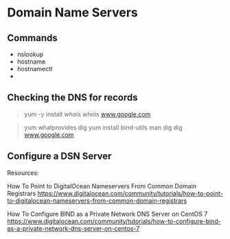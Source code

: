 # Domain Name Servers

## Commands

- nslookup 
- hostname
- hostnamectl
- 

## Checking the DNS for records

> yum -y install whois
> whois www.google.com

> yum whatprovides dig
> yum install bind-utils
> man dig
> dig www.google.com


## Configure a DSN Server


Resources: 

How To Point to DigitalOcean Nameservers From Common Domain Registrars
https://www.digitalocean.com/community/tutorials/how-to-point-to-digitalocean-nameservers-from-common-domain-registrars

How To Configure BIND as a Private Network DNS Server on CentOS 7
https://www.digitalocean.com/community/tutorials/how-to-configure-bind-as-a-private-network-dns-server-on-centos-7
